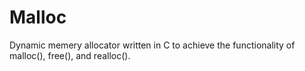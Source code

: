 # Malloc
Dynamic memery allocator written in C to achieve the functionality of malloc(), free(), and realloc().
